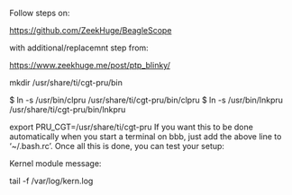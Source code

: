 Follow steps on:

https://github.com/ZeekHuge/BeagleScope

with additional/replacemnt step from:

https://www.zeekhuge.me/post/ptp_blinky/

mkdir /usr/share/ti/cgt-pru/bin

$ ln -s /usr/bin/clpru /usr/share/ti/cgt-pru/bin/clpru
$ ln -s /usr/bin/lnkpru /usr/share/ti/cgt-pru/bin/lnkpru


export PRU_CGT=/usr/share/ti/cgt-pru
If you want this to be done automatically when you start a terminal on bbb, just add the above line to ‘~/.bash.rc’. Once all this is done, you can test your setup: 




Kernel module message:

tail -f /var/log/kern.log
